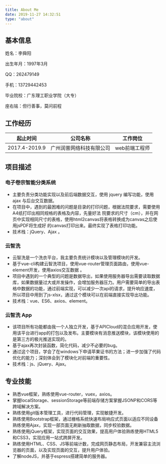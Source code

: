 ```yaml
---
title: About Me
date: 2019-11-27 14:32:51
type: "about"
---
```


## 基本信息

姓名：李舜阳

出生年月：1997年3月

QQ：262479149

手机：13729442453

毕业院校：广东理工职业学院（大专）

座右铭：但行善事，莫问前程

## 工作经历

|起止时间|公司名称|工作岗位|
|-----|-----|-----|
|2017.4-2019.9|广州润普网络科技有限公司|web前端工程师|

## 项目描述

### 电子卷宗智能分类系统

* 主要负责分类功能实现以及前后端数据交互，使用 jquery 编写功能，使用 ajax 与后台交互数据。
* 在项目中，遇到的最困难的问题是目录的打印问题，根据法院要求，需要使用A4纸打印出相同规格的表格及内容，先量好法  院要求的尺寸（cm），并在网页中实现相同尺寸的表格，使用html2canvas将表格转换成为canvas之后使用jsPDF将生成好  的canvas打印出来。最终实现了表格打印功能。
* 技术栈：jQuery、Ajax 。

### 云智洗

* 云智洗是一个洗衣平台，我主要负责统计模块以及管理模块的开发。
* 基于vue-cli构建云智洗项目，使用vue-router管理页面路由，使用vue-element开发，使用axios交互数据 。
* 项目中遇到的一个典型的问题是数据导出，如果使用服务器导出需要读取数据库，如果数据量过大或并发操作，会增加服务器压力。用户需要简单的导出表格中数据的功能，通过前端实现，可以减少一次api的请求，提升响应速度，所以项目中用到了js-xlsx，通过这个模块可以在前端直接实现导出功能。
* 技术栈：vue、ES6、axios、element。

### 云智洗 App

* 该项目所有功能都由我一个人独立开发，基于APICloud的混合应用开发，使用该平台进行app的打包以及发布。主要模块有消息推送模块，该模块使用的是第三方的极光推送实现的。
* 基于ajax再次封装函数，简化代码，减少不必要的bug。
* 通过这个项目，学会了在windows下申请苹果证书的方法；进一步加强了代码优化的能力；深刻体会到了模块化对前端的重要性。
* 技术栈：js、jQuery、Ajax。

## 专业技能

* 熟悉vue框架，熟练使用vue-router，vuex，axios。
* 掌握localStorage、sessionStorage等前端存储方案掌握JSONP和CORS等跨域解决方案。
* 熟练使用git版本管理工具，进行代码管理，实现敏捷开发。
* 熟练使用Bootstrap框架，通过栅格系统快速布局响应式页面以适应不同设备熟练使用Ajax，实现一部页面无刷新抽取数据，同步校验数据。
* 熟练使用jQuery框架，实现页面的交互效果，提高用户体验熟练使用HTML5和CSS3，实现应用一站式跨屏开发。
* 熟练使用HTML、CSS、JS等前端计数，完成网页静态布局，开发兼容主流浏览器的页面，以及实现页面的交互，提升用户体验。
* 了解nodeJS，并基于espress搭建简单的服务器。
